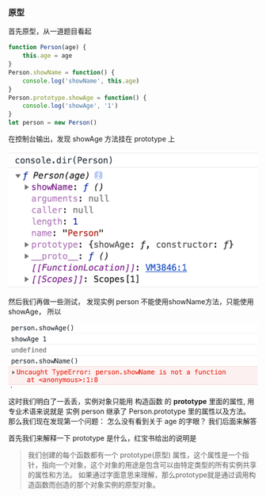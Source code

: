 ### 原型

首先原型，从一道题目看起

```javascript
function Person(age) {
	this.age = age
}
Person.showName = function() {
	console.log('showName', this.age)
}
Person.prototype.showAge = function() {
	console.log('showAge', '1')
}
let person = new Person()
```


在控制台输出，发现 showAge 方法挂在 prototype 上

![image-20190324181309405](./1.png)


然后我们再做一些测试， 发现实例 person 不能使用showName方法，只能使用 showAge， 所以

![image-20190324182725425](./2.png)

这时我们明白了一丢丢，实例对象只能用 构造函数 的 __prototype__  里面的属性, 用专业术语来说就是 实例 person 继承了 Person.prototype 里的属性以及方法。 那么我们现在发现第一个问题：  怎么没有看到关于 age  的字眼？ 我们后面来解答

首先我们来解释一下 prototype 是什么，红宝书给出的说明是

> 我们创建的每个函数都有一个 prototype(原型) 属性，这个属性是一个指针，指向一个对象，这个对象的用途是包含可以由特定类型的所有实例共享的属性和方法。 如果通过字面意思来理解，那么prototype就是通过调用构造函数而创造的那个对象实例的原型对象。




